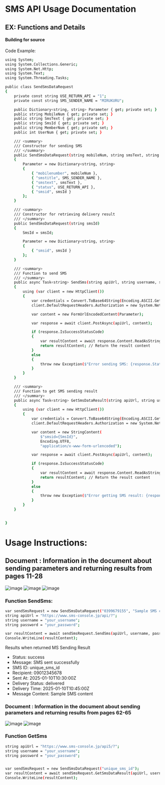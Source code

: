 # SMS API Usage Documentation


## EX: Functions and Details
#### Building for source

Code Example:

```sh
using System;
using System.Collections.Generic;
using System.Net.Http;
using System.Text;
using System.Threading.Tasks;

public class SendSmsDataRequest
{
    private const string USE_RETURN_API = "1";
    private const string SMS_SENDER_NAME = "MIRUKURU";

    public Dictionary<string, string> Parameter { get; private set; }
    public string MobileNum { get; private set; }
    public string SmsText { get; private set; }
    public string SmsId { get; private set; } 
    public string MemberNum { get; private set; }
    public int UserNum { get; private set; }

    /// <summary>
    /// Constructor for sending SMS
    /// </summary>
    public SendSmsDataRequest(string mobileNum, string smsText, string smsId)
    {
        Parameter = new Dictionary<string, string>
        {
            { "mobilenumber", mobileNum },
            { "smstitle", SMS_SENDER_NAME },
            { "smstext", smsText },
            { "status", USE_RETURN_API },
            { "smsid", smsId }
        };      
    }

    /// <summary>
    /// Constructor for retrieving delivery result
    /// </summary>
    public SendSmsDataRequest(string smsId)
    {
        SmsId = smsId;

        Parameter = new Dictionary<string, string>
        {
            { "smsid", smsId }
        };
    }

    /// <summary>
    /// Function to send SMS
    /// </summary>
    public async Task<string> SendSms(string apiUrl, string username, string password)
    {
        using (var client = new HttpClient())
        {
            var credentials = Convert.ToBase64String(Encoding.ASCII.GetBytes($"{username}:{password}"));
            client.DefaultRequestHeaders.Authorization = new System.Net.Http.Headers.AuthenticationHeaderValue("Basic", credentials);

            var content = new FormUrlEncodedContent(Parameter);

            var response = await client.PostAsync(apiUrl, content);

            if (response.IsSuccessStatusCode)
            {
                var resultContent = await response.Content.ReadAsStringAsync();
                return resultContent; // Return the result content
            }
            else
            {
                throw new Exception($"Error sending SMS: {response.StatusCode}");
            }
        }
    }

    /// <summary>
    /// Function to get SMS sending result
    /// </summary>
    public async Task<string> GetSmsDataResult(string apiUrl, string username, string password)
    {
        using (var client = new HttpClient())
        {
            var credentials = Convert.ToBase64String(Encoding.ASCII.GetBytes($"{username}:{password}"));
            client.DefaultRequestHeaders.Authorization = new System.Net.Http.Headers.AuthenticationHeaderValue("Basic", credentials);

            var content = new StringContent(
                $"smsid={SmsId}", 
                Encoding.UTF8, 
                "application/x-www-form-urlencoded");

            var response = await client.PostAsync(apiUrl, content);

            if (response.IsSuccessStatusCode)
            {
                var resultContent = await response.Content.ReadAsStringAsync();
                return resultContent; // Return the result content
            }
            else
            {
                throw new Exception($"Error getting SMS result: {response.StatusCode}");
            }
        }
    }

    
}

```
# Usage Instructions:
## Document : Information in the document about sending parameters and returning results from pages 11-28
![image](https://github.com/user-attachments/assets/09092f40-462b-48d0-81e5-72f9090fd962)
![image](https://github.com/user-attachments/assets/818451cb-6e83-463b-a394-4a288d41a90b)
![image](https://github.com/user-attachments/assets/b7733019-5040-4543-99ec-4d4ed34ce838)


### Function SendSms:
```sh
var sendSmsRequest = new SendSmsDataRequest("0399679155", "Sample SMS content", "unique_sms_id", "123", 1);
string apiUrl = "https://www.sms-console.jp/api/?";
string username = "your_username";
string password = "your_password";

var resultContent = await sendSmsRequest.SendSms(apiUrl, username, password);
Console.WriteLine(resultContent);

```
Results when returned MS Sending Result

- Status: success
- Message: SMS sent successfully
- SMS ID: unique_sms_id
- Recipient: 09012345678
- Sent At: 2025-01-10T10:30:00Z
- Delivery Status: delivered
- Delivery Time: 2025-01-10T10:45:00Z
- Message Content: Sample SMS content
### Document : Information in the document about sending parameters and returning results from pages 62-65
![image](https://github.com/user-attachments/assets/1d1c4437-7c96-447d-a934-7cdd02f42398)
![image](https://github.com/user-attachments/assets/cd8fa806-3b9d-46d0-bc22-543790f9e3aa)
### Function GetSms

```sh
string apiUrl = "https://www.sms-console.jp/api5/?";
string username = "your_username";
string password = "your_password";


var sendSmsRequest = new SendSmsDataRequest("unique_sms_id");
var resultContent = await sendSmsRequest.GetSmsDataResult(apiUrl, username, password);
Console.WriteLine(resultContent);

```

